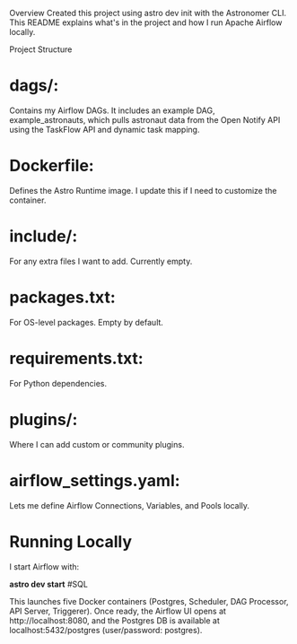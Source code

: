 Overview
Created this project using astro dev init with the Astronomer CLI. This README explains what's in the project and how I run Apache Airflow locally.

Project Structure
# dags/: 
Contains my Airflow DAGs. It includes an example DAG, example_astronauts, which pulls astronaut data from the Open Notify API using the TaskFlow API and dynamic task mapping.

# Dockerfile: 
Defines the Astro Runtime image. I update this if I need to customize the container.

# include/: 
For any extra files I want to add. Currently empty.

# packages.txt: 
For OS-level packages. Empty by default.

# requirements.txt: 
For Python dependencies.

# plugins/: 
Where I can add custom or community plugins.

# airflow_settings.yaml: 
Lets me define Airflow Connections, Variables, and Pools locally.

# Running Locally
I start Airflow with:

**astro dev start** #SQL

This launches five Docker containers (Postgres, Scheduler, DAG Processor, API Server, Triggerer). Once ready, the Airflow UI opens at http://localhost:8080, and the Postgres DB is available at localhost:5432/postgres (user/password: postgres).
